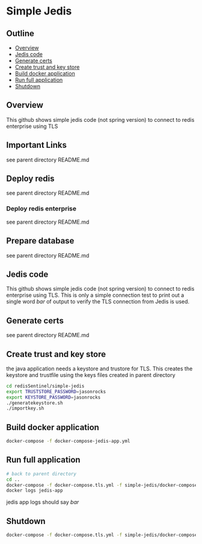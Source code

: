 # Simple Jedis

## Outline

- [Overview](#overview)
- [Jedis code](#jedis-code)
- [Generate certs](#generate-certs)
- [Create trust and key store](#create-trust-and-key-store)
- [Build docker application](#build-docker-application)
- [Run full application](#run-full-application)
- [Shutdown](#shutdown)
## Overview
This github shows simple jedis code (not spring version) to connect to redis enterprise using TLS

## Important Links
see parent directory README.md
## Deploy redis
see parent directory README.md

### Deploy redis enterprise
see parent directory README.md

## Prepare database
see parent directory README.md

## Jedis code
This github shows simple jedis code (not spring version) to connect to redis enterprise using TLS.  This is only a simple connection test to print out a single word *bar* of output to verify the TLS connection from Jedis is used.

## Generate certs
see parent directory README.md

## Create trust and key store
the java application needs a keystore and trustore for TLS.  This creates the keystore and trustfile using the keys files created in parent directory
```bash
cd redisSentinel/simple-jedis
export TRUSTSTORE_PASSWORD=jasonrocks
export KEYSTORE_PASSWORD=jasonrocks
./generatekeystore.sh
./importkey.sh
```
## Build docker application
```bash
docker-compose -f docker-compose-jedis-app.yml
```

## Run full application
```bash
# back to parent directory
cd ..
docker-compose -f docker-compose.tls.yml -f simple-jedis/docker-compose-jedis-app.yml up -d
docker logs jedis-app
```
jedis app logs should say *bar*
## Shutdown
```bash
docker-compose -f docker-compose.tls.yml -f simple-jedis/docker-compose-jedis-app.yml down
```
